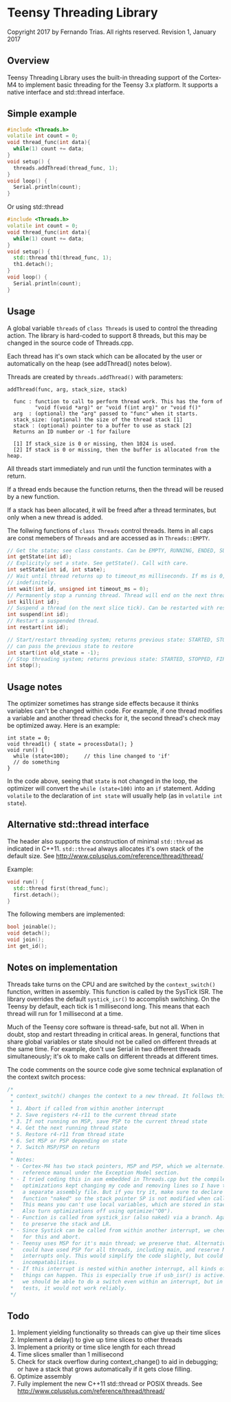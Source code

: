 Teensy Threading Library
===================================================

Copyright 2017 by Fernando Trias. All rights reserved.
Revision 1, January 2017

Overview
------------------------------

Teensy Threading Library uses the built-in threading support of the Cortex-M4
to implement basic threading for the Teensy 3.x platform. It supports a 
native interface and std::thread interface.

Simple example
------------------------------

```C++
#include <Threads.h>
volatile int count = 0;
void thread_func(int data){
  while(1) count += data;
}
void setup() {
  threads.addThread(thread_func, 1);
}
void loop() {
  Serial.println(count);
}
```

Or using std::thread

```C++
#include <Threads.h>
volatile int count = 0;
void thread_func(int data){
  while(1) count += data;
}
void setup() {
  std::thread th1(thread_func, 1);
  th1.detach();
}
void loop() {
  Serial.println(count);
}
```

Usage
-----------------------------

A global variable `threads` of `class Threads` is used to control the threading
action. The library is hard-coded to support 8 threads, but this may be changed
in the source code of Threads.cpp.

Each thread has it's own stack which can be allocated by the user or automatically
on the heap (see addThread() notes below).

Threads are created by `threads.addThread()` with parameters:

```
addThread(func, arg, stack_size, stack)

  func : function to call to perform thread work. This has the form of
         "void f(void *arg)" or "void f(int arg)" or "void f()"
  arg  : (optional) the "arg" passed to "func" when it starts.
  stack_size: (optional) the size of the thread stack [1]
  stack : (optional) pointer to a buffer to use as stack [2]
  Returns an ID number or -1 for failure

  [1] If stack_size is 0 or missing, then 1024 is used.
  [2] If stack is 0 or missing, then the buffer is allocated from the heap.
```

All threads start immediately and run until the function terminates with
a return.

If a thread ends because the function returns, then the thread will be reused
by a new function.

If a stack has been allocated, it will be freed after a thread terminates,
but only when a new thread is added.

The follwing functions of `class Threads` control threads. Items in all caps are
const memebers of `Threads` and are accessed as in `Threads::EMPTY`.

```C++
// Get the state; see class constants. Can be EMPTY, RUNNING, ENDED, SUSPENDED.
int getState(int id);
// Explicityly set a state. See getState(). Call with care.
int setState(int id, int state);
// Wait until thread returns up to timeout_ms milliseconds. If ms is 0, wait
// indefinitely.
int wait(int id, unsigned int timeout_ms = 0);
// Permanently stop a running thread. Thread will end on the next thread slice tick.
int kill(int id);
// Suspend a thread (on the next slice tick). Can be restarted with restart().
int suspend(int id);
// Restart a suspended thread.
int restart(int id);

// Start/restart threading system; returns previous state: STARTED, STOPPED, FIRST_RUN
// can pass the previous state to restore
int start(int old_state = -1);
// Stop threading system; returns previous state: STARTED, STOPPED, FIRST_RUN        
int stop();
```

Usage notes
-----------------------------

The optimizer sometimes has strange side effects because it thinks variables
can't be changed within code. For example, if one thread modifies a variable
and another thread checks for it, the second thread's check may be optimized
away. Here is an example:

```
int state = 0;
void thread1() { state = processData(); }
void run() {
  while (state<100);     // this line changed to 'if'
  // do something
}
```

In the code above, seeing that `state` is not changed in the loop, the 
optimizer will convert the `while (state<100)` into an `if` statement. Adding
`volatile` to the declaration of `int state` will usually help (as in
`volatile int state`).

Alternative std::thread interface
-----------------------------

The header also supports the construction of minimal `std::thread` as indicated 
in C++11. `std::thread` always allocates it's own stack of the default size.
See http://www.cplusplus.com/reference/thread/thread/

Example:

```C++
void run() {
  std::thread first(thread_func);
  first.detach();
}
```
The following members are implemented:

```C++
bool joinable();
void detach();
void join();
int get_id();
```

Notes on implementation
-----------------------------

Threads take turns on the CPU and are switched by the `context_switch()` function,
written in assembly.
This function is called by the SysTick ISR. The library overrides the default
`systick_isr()` to accomplish switching. On the Teensy by default, each tick is 
1 millisecond long. This means that each thread will run for 1 millisecond at
a time.

Much of the Teensy core software is thread-safe, but not all. When in doubt, 
stop and restart threading in critical areas. In general, functions that share
global variables or state should not be called on different threads at the same
time. For example, don't use Serial in two different threads simultaneously; it's
ok to make calls on different threads at different times.

The code comments on the source code give some technical explanation of the 
context switch process:

```C
/*
 * context_switch() changes the context to a new thread. It follows this strategy:
 *
 * 1. Abort if called from within another interrupt
 * 2. Save registers r4-r11 to the current thread state
 * 3. If not running on MSP, save PSP to the current thread state
 * 4. Get the next running thread state
 * 5. Restore r4-r11 from thread state
 * 6. Set MSP or PSP depending on state
 * 7. Switch MSP/PSP on return
 *
 * Notes:
 * - Cortex-M4 has two stack pointers, MSP and PSP, which we alternate. See the 
 *   reference manual under the Exception Model section.
 * - I tried coding this in asm embedded in Threads.cpp but the compiler
 *   optimizations kept changing my code and removing lines so I have to use
 *   a separate assembly file. But if you try it, make sure to declare the
 *   function "naked" so the stack pointer SP is not modified when called.
 *   This means you can't use local variables, which are stored in stack. 
 *   Also turn optimizations off using optimize("O0").
 * - Function is called from systick_isr (also naked) via a branch. Again, this is
 *   to preserve the stack and LR.
 * - Since Systick can be called from within another interrupt, we check
 *   for this and abort.
 * - Teensy uses MSP for it's main thread; we preserve that. Alternatively, we
 *   could have used PSP for all threads, including main, and reserve MSP for
 *   interrupts only. This would simplify the code slightly, but could introduce
 *   incompatabilities.
 * - If this interrupt is nested within another interrupt, all kinds of bad
 *   things can happen. This is especially true if usb_isr() is active. In theory
 *   we should be able to do a switch even within an interrupt, but in my
 *   tests, it would not work reliably.
 */
```

Todo
-----------------------------

1. Implement yielding functionality so threads can give up their time slices
2. Implement a delay() to give up time slices to other threads
3. Implement a priority or time slice length for each thread
4. Time slices smaller than 1 millisecond
5. Check for stack overflow during context_change() to aid in debugging; or
   have a stack that grows automatically if it gets close filling.
6. Optimize assembly
7. Fully implement the new C++11 std::thread or POSIX threads. 
   See http://www.cplusplus.com/reference/thread/thread/
